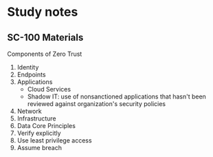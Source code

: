 # Study notes
## SC-100 Materials
Components of Zero Trust
1. Identity
2. Endpoints
3. Applications
   - Cloud Services
   - Shadow IT: use of nonsanctioned applications that hasn't been reviewed against organization's security policies 
4. Network
5. Infrastructure
6. Data
Core Principles
1. Verify explicitly
2. Use least privilege access
3. Assume breach
